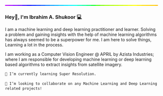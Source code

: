 <img style="width:100%;height:3px;" src="./bar.gif" />

### Hey👋, I'm Ibrahim A. Shukoor 💻

I am a machine learning and deep learning practitioner and learner. Solving a problem and gaining insights with the help of machine learning algorithms has always seemed to be a superpower for me. I am here to solve things, Learning a lot in the process.

I am working as a Computer Vision Engineer @ APRIL by Azista Industries; where I am responsible for developing machine learning or deep learning based algorithms to extract insights from satellite imagery.
  
    🌱 I’m currently learning Super Resolution.
    
    👯 I’m looking to collaborate on any Machine Learning and Deep Learning related projects!

